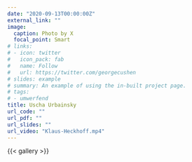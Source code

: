 ```yaml
---
date: "2020-09-13T00:00:00Z"
external_link: ""
image:
  caption: Photo by X
  focal_point: Smart
# links:
# - icon: twitter
#   icon_pack: fab
#   name: Follow
#   url: https://twitter.com/georgecushen
# slides: example
# summary: An example of using the in-built project page. 
# tags:
# - umwerfend
title: Uscha Urbainsky
url_code: ""
url_pdf: ""
url_slides: ""
url_video: "Klaus-Heckhoff.mp4"
---
```


{{< gallery >}}